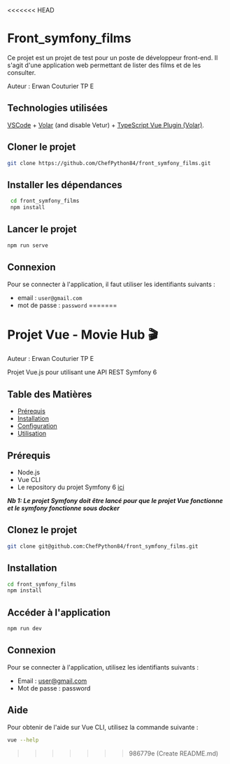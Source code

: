 <<<<<<< HEAD
# Front_symfony_films

Ce projet est un projet de test pour un poste de développeur front-end. Il s'agit d'une application web permettant de lister des films et de les consulter.

Auteur : Erwan Couturier TP E

## Technologies utilisées

[VSCode](https://code.visualstudio.com/) + [Volar](https://marketplace.visualstudio.com/items?itemName=Vue.volar) (and disable Vetur) + [TypeScript Vue Plugin (Volar)](https://marketplace.visualstudio.com/items?itemName=Vue.vscode-typescript-vue-plugin).

## Cloner le projet

```sh
git clone https://github.com/ChefPython84/front_symfony_films.git
```

## Installer les dépendances

```sh
 cd front_symfony_films
 npm install
```

## Lancer le projet

```sh
npm run serve
```

##  Connexion 

Pour se connecter à l'application, il faut utiliser les identifiants suivants :

- email : `user@gmail.com`
- mot de passe : `password`
=======
# Projet Vue - Movie Hub 🎬


Auteur : Erwan Couturier TP E

Projet Vue.js pour utilisant une API REST Symfony 6

## Table des Matières

- [Prérequis](#prérequis)
- [Installation](#installation)
- [Configuration](#configuration)
- [Utilisation](#utilisation)

## Prérequis

- Node.js
- Vue CLI
- Le repository du projet Symfony 6 [ici](https://github.com/ChefPython84/symfony_films.git)

***Nb 1: Le projet Symfony doit être lancé pour que le projet Vue fonctionne et le symfony fonctionne sous docker***

## Clonez le projet

```bash
git clone git@github.com:ChefPython84/front_symfony_films.git
```

## Installation

```bash
cd front_symfony_films
npm install
```

## Accéder à l'application

```bash
npm run dev
```

## Connexion

Pour se connecter à l'application, utilisez les identifiants suivants :

- Email : user@gmail.com
- Mot de passe : password

## Aide

Pour obtenir de l'aide sur Vue CLI, utilisez la commande suivante :

```bash
vue --help
```




>>>>>>> 986779e (Create README.md)


